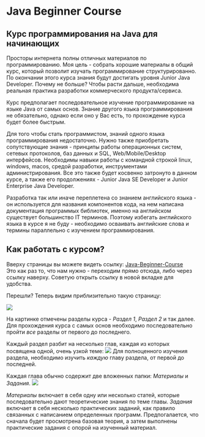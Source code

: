 # Java Beginner Course
## Курс программирования на Java для начинающих

Просторы интернета полны отличных материалов по программированию. Моя цель - собрать хорошие материалы в общий курс, который позволит изучать программирование структурированно.
По окончании этого курса знания будут достигать уровня Junior Java Developer. Почему не больше? Чтобы расти дальше, необходима реальная практика разработки коммерческого продукта/сервиса.

Курс предполагает последовательное изучение программирование на языке Java  от самых основ. Знание другого языка программирования не обязательно, однако если оно у Вас есть, то прохождение курса будет более быстрым.

Для того чтобы стать программистом, знаний одного языка программирования недостаточно. Нужно также приобретать сопутствующие знания - принципы работы операционных систем, сетевых протоколов, баз данных и SQL, Web/Mobile/Desktop интерфейсов. Необходимы навыки работы с командной строкой linux, windows, macos, средой разработки, инструментами администрирования. Все это также будет косвенно затронуто в данном курсе, а также его продолжениях - Junior Java SE Developer и Junior Enterprise Java Developer.

Разработка так или иначе переплетена со знанием английского языка - он используется для названия компонентов кода, на нем написана документация программых библиотек, именно на английском существует большинство IT терминов. Поэтому избегать английского языка в курсе я не буду - необходимо осваивать английские слова и термины параллельно с изучением программирования.

## Как работать с курсом?

Вверху страницы вы можете видеть ссылку: [Java-Beginner-Course](https://github.com/seriyalexandrov/Java-Beginner-Course)  
Это как раз то, что нам нужно - переходим прямо отсюда, либо через ссылку наверху. Советую открыть ссылку в новой вкладке для удобства.

Перешли? Теперь видим приблизительно такую страницу:

 ![](../../../Служебные%20файлы/.Картинки/course_content.png)
 
На картинке отмечены разделы курса - *Раздел 1*, *Раздел 2* и так далее. Для прохождения курса с самых основ необходимо последовательно пройти *все* разделы от первого до последнего.

Каждый раздел разбит на несколько глав, каждая из которых посвящена одной, очень узкой теме:
 ![](../../../Служебные%20файлы/.Картинки/chapters.png)
Для полноценного изучения раздела, необходимо изучить *каждую* главу раздела, от первой до последней.

Каждая глава обычно содержит две вложенных папки: *Материалы* и *Задания*.
 ![](../../../Служебные%20файлы/.Картинки/content_tasks.png)

*Материалы* включает в себя одну или несколько статей, которые последовательно дают теоретические знания по теме главы.
*Задания* включает в себя несколько практических заданий, как правило связанных с написанием определенных программ.
Предпогалается, что сначала будет просмотрена базовая теория, а затем выполнены практические задания с опорой на изученный материал.


